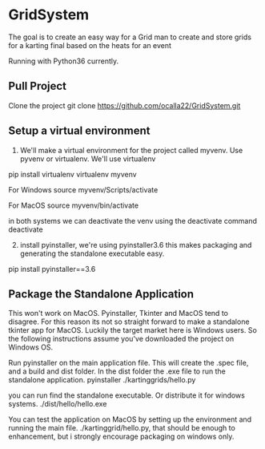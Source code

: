 # GridSystem
The goal is to create an easy way for a Grid man to create and store grids for a karting final based on the heats for an event


Running with Python36 currently.

## Pull Project
Clone the project
git clone https://github.com/ocalla22/GridSystem.git

## Setup a virtual environment
1. We'll make a virtual environment for the project called myvenv. Use pyvenv or virtualenv. We'll use virtualenv

pip install virtualenv
virtualenv myvenv

For Windows
source myvenv/Scripts/activate

For MacOS
source myvenv/bin/activate

in both systems we can deactivate the venv using the deactivate command
deactivate

2. install pyinstaller, we're using pyinstaller3.6 this makes packaging and generating the standalone executable easy.

pip install pyinstaller==3.6

## Package the Standalone Application
This won't work on MacOS. Pyinstaller, Tkinter and MacOS tend to disagree. For this reason its not so straight forward to make a standalone tkinter app for MacOS. Luckily the target market here is Windows users.
So the following instructions assume you've downloaded the project on Windows OS.

Run pyinstaller on the main application file. This will create the .spec file, and a build and dist folder. In the dist folder the .exe file to run the standalone application.
pyinstaller ./kartinggrids/hello.py

you can run find the standalone executable. Or distribute it for windows systems.
./dist/hello/hello.exe

You can test the application on MacOS by setting up the environment and running the main file.
./kartinggrid/hello.py, that should be enough to enhancement, but i strongly encourage packaging on windows only.